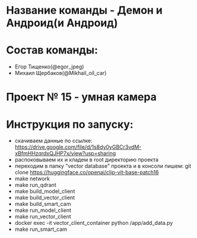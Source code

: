 # Название команды - Демон и Андроид(и Андроид)

# Состав команды: 
- Егор Тищенко(@egor_jpeg)
- Михаил Щербаков(@Mikhail_oil_car)

 # Проект № 15 - умная камера 

 # Инструкция по запуску:
- скачиваем данные по ссылке: https://drive.google.com/file/d/1s8dy0yGBCr3vdM-xBfmHHzqrdxQJHP7x/view?usp=sharing 
- распоковываем их и кладем в root директорию проекта
- переходим  в папку "vector database" проекта и в консоли пишем: git clone https://huggingface.co/openai/clip-vit-base-patch16
- make network 
- make run_qdrant
- make build_model_client
- make build_vector_client
- make build_smart_cam
- make run_model_client
- make run_vector_client
- docker exec -it vector_client_container python /app/add_data.py
- make run_smart_cam 

